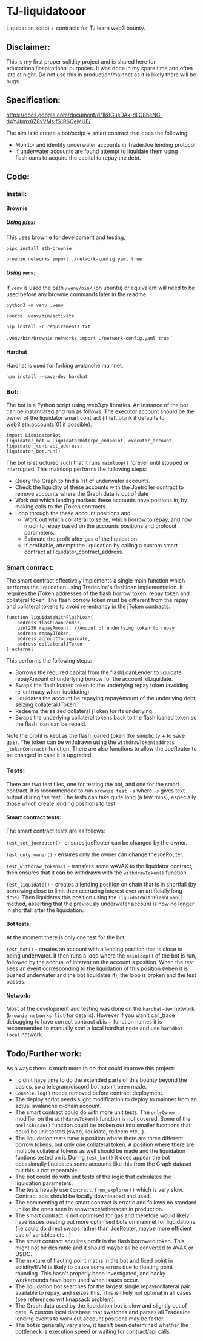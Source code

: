 # TJ-liquidatooor
Liquidation script + contracts for TJ learn web3 bounty. 
## Disclaimer:
This is my first proper solidity project and is shared here for educational/inspirational purposes. It was done in my spare time and often late at night. Do not use this in production/mainnet as it is likely there will be bugs.
## Specification:
https://docs.google.com/document/d/1k8GusDAk-dLO8heNG-d4YJkmx8Z8vVMsIfS1R6QeMUE/

The aim is to create a bot/script + smart contract that does the following:
- Monitor and identify underwater accounts in TraderJoe lending protocol.
- If underwater accounts are found attempt to liquidate them using flashloans to acquire the capital to repay the debt.
## Code:
### Install:
#### Brownie
##### Using  `pipx`:
This uses brownie for development and testing,

`pipx install eth-brownie`

`brownie networks import ./network-config.yaml true`

##### Using `venv`:
If `venv` is used the path `/venv/bin/` (on ubuntu) or equivalent will need to be used before any brownie commands later in the readme.

`python3 -m venv .venv`

`source .venv/bin/activate`

`pip install -r requirements.txt`

`.venv/bin/brownie networks import ./network-config.yaml true`
`
#### Hardhat
Hardhat is used for forking avalanche mainnet.

`npm install --save-dev hardhat`

### Bot:
The bot is a Python script using web3.py libraries. An instance of the bot can be instantiated and run as follows. The executor account should be the owner of the liquidator smart contract (if left blank it defaults to web3.eth.accounts[0] if possible).
```
import LiquidatorBot
liquidator_bot = LiquidatorBot(rpc_endpoint, executor_account, liquidator_contract_address)
liquidator_bot.run()
```
The bot is structured such that it runs `mainloop()` forever until stopped or interrupted.
This mainloop performs the following steps:
- Query the Graph to find a list of underwater accounts.
- Check the liquidity of these accounts with the Joetroller contract to remove accounts where the Graph data is out of date
- Work out which lending markets these accounts have postions in, by making calls to the jToken contracts.
- Loop through the these account positions and:
    - Work out which collateral to seize, which borrow to repay, and how much to repay based on the accounts positions and protocol parameters.
    - Estimate the profit after gas of the liquidation.
    - If profitable, attempt the liquidation by calling a custom smart contract at liquidator_contract_address.
### Smart contract:
The smart contract effectively implements a single main function which performs the liquidation using TraderJoe's flashloan implementation. It requires the jToken addresses of the flash borrow token, repay token and collateral token. The flash borrow token must be different from the repay and collateral tokens to avoid re-entrancy in the jToken contracts.
```
function liquidateWithFlashLoan(
    address flashLoanLender,
    uint256 repayAmount, //Amount of underlying token to repay
    address repayJToken,
    address accountToLiquidate,
    address collateralJToken
) external
```
This performs the following steps:
- Borrows the required capital from the flashLoanLender to liquidate repayAmount of underlying borrow for the accountToLiquidate.
- Swaps the flash loaned token to the underlying repay token (avoiding re-entrnacy when liquidating).
- Liquidates the account be repaying repayAmount of the underlying debt, seizing collateralJToken.
- Redeems the seized collateral jToken for its underlying.
- Swaps the underlying collateral tokens back to the flash loaned token so the flash loan can be repaid.

Note the profit is kept as the flash loaned token (for simplicity + to save gas). The token can be withdrawn using the `withdrawToken(address _tokenContract)`  function.
There are also functions to allow the JoeRouter to be changed in case it is upgraded.

### Tests:
There are two test files, one for testing the bot, and one for the smart contract. 
It is recommended to run `brownie test -s` where `-s` gives text output during the test. The tests can take quite long (a few mins), especially those which create lending positions to test.
#### Smart contract tests:
The smart contract tests are as follows:

`test_set_joerouter()`- ensures joeRouter can be changed by the owner.

`test_only_owner()` - ensures only the owner can change the joeRouter.

`test_withdraw_tokens()` - transfers some wAVAX to the liquidator contract, then ensures that it can be withdrawn with the `withdrawToken()` function.

`test_liquidate()` - creates a lending position on chain that is in shortfall (by borrowing close to limit then accrueing interest over an artificially long time). Then liquidates this position using the `liquidateWithFlashLoan()` method, asserting that the previously underwater account is now no longer in shortfall after the liquidation.

#### Bot tests:
At the moment there is only one test for the bot:

`test_bot()` - creates an account with a lending position that is close to being underwater. It then runs a loop where the `mainloop()` of the bot is run, followed by the accrual of interest on the account's position. When the test sees an event corresponding to the liquidation of this position (when it is pushed underwater and the bot liquidates it), the loop is broken and the test passes.

#### Network:
Most of the development and testing was done on the `hardhat-dev` network (`brownie networks list` for details). However if you wan't call_trace debugging to have correct contract abis + function names it is recommended to manually start a local hardhat node and use `harhdhat-local` network.
## Todo/Further work:
As always there is much more to do that could improve this project:
- I didn't have time to do the extended parts of this bounty beyond the basics, so a telegram/discord bot hasn't been made.
- `Console.log()` needs removed before contract deployment.
- The deploy script needs slight modification to deploy to mainnet from an actual avalanche c-chain account.
- The smart contract could do with more unit tests. The `onlyOwner` modifier on the `withdarawToken()` function is not covered. Some of the `onFlashLoan()` function could be broken out into smaller fucntions that could be unit tested (swap, liquidate, redeem etc...).
- The liquidation tests have a position where there are three different borrow tokens, but only one collateral token. A position where there are multiple collateral tokens as well should be made and the liquidation funtions tested on it. During `test_bot()` it does appear the bot occasionally liquidates some accounts like this from the Graph dataset but this is not repeatable.
- The bot could do with unit tests of the logic that calculates the liquidation parameters.
- The tests heavily use `Contract.from_explorer()` which is very slow. Contract abis should be locally downloaded and used.
- The commenting of the smart contract is erratic and follows no standard unlike the ones seen in snowtrace/etherscan in production.
- The smart contract is not optimised for gas and therefore would likely have issues beating out more optimised bots on mainnet for liquidations. (i.e could do direct swaps rather than JoeRouter, maybe more efficient use of variables etc...).
- The smart contract acquires profit in the flash borrowed token. This might not be desirable and it should maybe all be converted to AVAX or USDC.
- The mixture of flaoting point maths in the bot and fixed point in solidity/EVM is likely to cause some errors due to floating point rounding. This hasn't properly been investigated, and hacky workarounds have been used when issues occur.
- The liquidation bot searches for the largest single repay/collateral pair available to repay, and seizes this. This is likely not optimal in all cases (see references wrt knapsack problem).
- The Graph data used by the liquidation bot is slow and slightly out of date. A custom local database that swatches and parses all TraderJoe lending events to work out account positions may be faster.
- The bot is generally very slow, it hasn't been determined whether the bottleneck is execution speed or waiting for contract/api calls.

